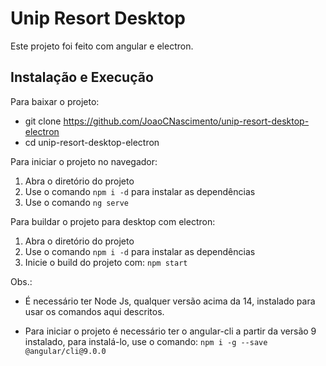 # Unip Resort Desktop

Este projeto foi feito com angular e electron.

## Instalação e Execução

Para baixar o projeto:
 
 - git clone https://github.com/JoaoCNascimento/unip-resort-desktop-electron
 - cd unip-resort-desktop-electron

Para iniciar o projeto no navegador:

1. Abra o diretório do projeto
2. Use o comando `npm i -d` para instalar as dependências
3. Use o comando `ng serve`

Para buildar o projeto para desktop com electron:
 
1. Abra o diretório do projeto
2. Use o comando `npm i -d` para instalar as dependências
3. Inicie o build do projeto com: `npm start`

Obs.: 

 - É necessário ter Node Js, qualquer versão acima da 14, instalado para usar os comandos aqui descritos.

 - Para iniciar o projeto é necessário ter o angular-cli a partir da versão 9 instalado, para instalá-lo, use o comando:
`npm i -g --save @angular/cli@9.0.0`
